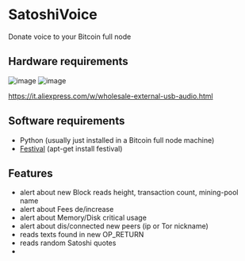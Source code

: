 # SatoshiVoice
Donate voice to your Bitcoin full node


## Hardware requirements
![image](https://github.com/st3b1t/SatoshiVoice/assets/113633676/8966aaef-7e24-4618-a841-c649ecfe0262)
![image](https://github.com/st3b1t/SatoshiVoice/assets/113633676/27920e37-91ff-4db3-aa95-6b13228f7c71)


https://it.aliexpress.com/w/wholesale-external-usb-audio.html


## Software requirements

- Python (usually just installed in a Bitcoin full node machine)
- [Festival](https://github.com/festvox/festival) (apt-get install festival)

## Features

- alert about new Block reads height, transaction count, mining-pool name
- alert about Fees de/increase
- alert about Memory/Disk critical usage
- alert about dis/connected new peers (ip or Tor nickname)
- reads texts found in new OP_RETURN
- reads random Satoshi quotes
- 
